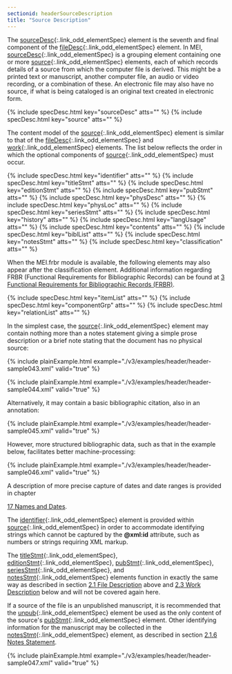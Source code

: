 ```yaml
---
sectionid: headerSourceDescription
title: "Source Description"
---
```




The [sourceDesc](/v3/elements/sourceDesc.html){:.link_odd_elementSpec} element is the seventh and final component of the [fileDesc](/v3/elements/fileDesc.html){:.link_odd_elementSpec} element. In MEI, [sourceDesc](/v3/elements/sourceDesc.html){:.link_odd_elementSpec} is a grouping
element containing one or more [source](/v3/elements/source.html){:.link_odd_elementSpec} elements, each of which records
details of a source from which the computer file is derived. This might be a printed
text or
manuscript, another computer file, an audio or video recording, or a combination of
these.
An electronic file may also have no source, if what is being cataloged is an original
text
created in electronic form.



{% include specDesc.html key="sourceDesc" atts="" %}
{% include specDesc.html key="source" atts="" %}



The content model of the [source](/v3/elements/source.html){:.link_odd_elementSpec} element is similar to that of the [fileDesc](/v3/elements/fileDesc.html){:.link_odd_elementSpec} and [work](/v3/elements/work.html){:.link_odd_elementSpec} elements. The list below
reflects the order in which the optional components of [source](/v3/elements/source.html){:.link_odd_elementSpec} must
occur.



{% include specDesc.html key="identifier" atts="" %}
{% include specDesc.html key="titleStmt" atts="" %}
{% include specDesc.html key="editionStmt" atts="" %}
{% include specDesc.html key="pubStmt" atts="" %}
{% include specDesc.html key="physDesc" atts="" %}
{% include specDesc.html key="physLoc" atts="" %}
{% include specDesc.html key="seriesStmt" atts="" %}
{% include specDesc.html key="history" atts="" %}
{% include specDesc.html key="langUsage" atts="" %}
{% include specDesc.html key="contents" atts="" %}
{% include specDesc.html key="biblList" atts="" %}
{% include specDesc.html key="notesStmt" atts="" %}
{% include specDesc.html key="classification" atts="" %}



When the MEI.frbr module is available, the following elements may also appear after
the
classification element. Additional information regarding FRBR (Functional Requirements
for
Bibliographic Records) can be found at <a class="link_ptr" title="Functional Requirements for Bibliographic Records (FRBR)" href="/v3/guidelines/FRBR.html">3 Functional Requirements for Bibliographic Records (FRBR)</a>.



{% include specDesc.html key="itemList" atts="" %}
{% include specDesc.html key="componentGrp" atts="" %}
{% include specDesc.html key="relationList" atts="" %}



In the simplest case, the [source](/v3/elements/source.html){:.link_odd_elementSpec} element may contain nothing more
than a notes statement giving a simple prose description or a brief note stating that
the
document has no physical source:

{% include plainExample.html example="./v3/examples/header/header-sample043.xml" valid="true" %}

{% include plainExample.html example="./v3/examples/header/header-sample044.xml" valid="true" %}

Alternatively, it may contain a basic bibliographic citation, also in an annotation:

{% include plainExample.html example="./v3/examples/header/header-sample045.xml" valid="true" %}

However, more structured bibliographic data, such as that in the example below, facilitates
better machine-processing:

{% include plainExample.html example="./v3/examples/header/header-sample046.xml" valid="true" %}

A description of more precise capture of dates and date ranges is provided in chapter

<a class="link_ptr" title="Names and Dates" href="/v3/guidelines/namesDates.html">17 Names and Dates</a>.

The [identifier](/v3/elements/identifier.html){:.link_odd_elementSpec} element is provided within [source](/v3/elements/source.html){:.link_odd_elementSpec} in order to accommodate identifying strings which cannot be captured by the
**@xml:id** attribute, such as numbers or strings requiring XML markup.

The [titleStmt](/v3/elements/titleStmt.html){:.link_odd_elementSpec}, [editionStmt](/v3/elements/editionStmt.html){:.link_odd_elementSpec}, [pubStmt](/v3/elements/pubStmt.html){:.link_odd_elementSpec}, [seriesStmt](/v3/elements/seriesStmt.html){:.link_odd_elementSpec}, and [notesStmt](/v3/elements/notesStmt.html){:.link_odd_elementSpec}
elements function in exactly the same way as described in section 
<a class="link_ptr" title="File Description" href="/v3/guidelines/header.html#headerFileDescription">2.1 File Description</a> above and 
<a class="link_ptr" title="Work Description" href="/v3/guidelines/header.html#headerWorkDescription">2.3 Work Description</a> below
and will not be covered again here.

If a source of the file is an unpublished manuscript, it is recommended that the [unpub](/v3/elements/unpub.html){:.link_odd_elementSpec} element be used as the only content of the source's [pubStmt](/v3/elements/pubStmt.html){:.link_odd_elementSpec} element. Other identifying information for the manuscript may be
collected in the [notesStmt](/v3/elements/notesStmt.html){:.link_odd_elementSpec} element, as described in section 
<a class="link_ptr" title="Notes Statement" href="/v3/guidelines/header.html#headerNotesStatement">2.1.6 Notes Statement</a>.

{% include plainExample.html example="./v3/examples/header/header-sample047.xml" valid="true" %}


